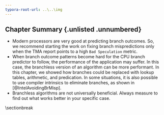```yaml
---
typora-root-url: ..\..\img
---
```


## Chapter Summary {.unlisted .unnumbered}

* Modern processors are very good at predicting branch outcomes. So, we recommend starting the work on fixing branch mispredictions only when the TMA report points to a high `Bad Speculation` metric.
* When branch outcome patterns become hard for the CPU branch predictor to follow, the performance of the application may suffer. In this case, the branchless version of an algorithm can be more performant. In this chapter, we showed how branches could be replaced with lookup tables, arithmetic, and predication. In some situations, it is also possible to use compiler intrinsics to eliminate branches, as shown in [@IntelAvoidingBrMisp].
* Branchless algorithms are not universally beneficial. Always measure to find out what works better in your specific case.

\sectionbreak